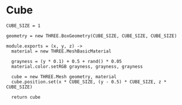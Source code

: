 Cube
====

    CUBE_SIZE = 1

    geometry = new THREE.BoxGeometry(CUBE_SIZE, CUBE_SIZE, CUBE_SIZE)

    module.exports = (x, y, z) ->
      material = new THREE.MeshBasicMaterial

      grayness = (y * 0.1) + 0.5 + rand() * 0.05
      material.color.setRGB grayness, grayness, grayness

      cube = new THREE.Mesh geometry, material
      cube.position.set(x * CUBE_SIZE, (y - 0.5) * CUBE_SIZE, z * CUBE_SIZE)

      return cube
